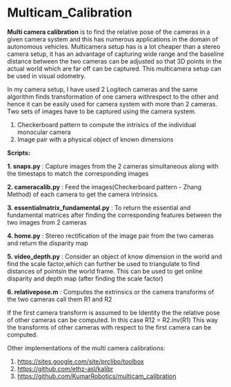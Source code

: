 # Multicam_Calibration

**Multi camera calibration** is to find the relative pose of the cameras in a given camera system and this has numerous applications in the domain of autonomous vehicles. 
Multicamera setup has is a lot cheaper than a stereo camera setup, it has an advantage of capturing wide range and the baseline distance between the two cameras can be adjusted so that 3D points in the actual world which are far off can be captured. This multicamera setup can be used in visual odometry. 

In my camera setup, I have used 2 Logitech cameras and the same algorithm finds transformation of one camera withrespect to the other and hence it can be easily used for camera system with more than 2 cameras. 
Two sets of images have to be captured using the camera system. 
1. Checkerboard pattern to compute the intrisics of the individual monocular camera
2. Image pair with a physical object of known dimensions

**Scripts:** 

**1. snaps.py** : Capture images from the 2 cameras simultaneous along with the timestaps to match the corresponding images 

**2. cameracalib.py** : Feed the images(Checkerboard pattern - Zhang Method) of each camera to get the camera intrinsics.

**3. essentialmatrix_fundamental.py** : To return the essential and fundamental matrices after finding the corresponding features between the two images from 2 cameras

**4. home.py** : Stereo rectification of the image pair from the two cameras and return the disparity map

**5. video_depth.py** : Consider an object of know dimension in the world and find the scale factor,which can further be used to triangulate to find distances of pointsin the world frame. This can be used to get online disparity and depth map (after finding the scale factor)

**6. relativepose.m** : Computes the extrinsics or the camera transforms of the two cameras call them R1 and R2

If the first camera transform is assumed to be Identity the the relative pose of other cameras can be computed.
In this case R12 = R2.inv(R1)
This way the transforms of other cameras with respect to the first camera can be computed. 

Other implementations of the multi camera calibrations:
1. https://sites.google.com/site/prclibo/toolbox
2. https://github.com/ethz-asl/kalibr
3. https://github.com/KumarRobotics/multicam_calibration





